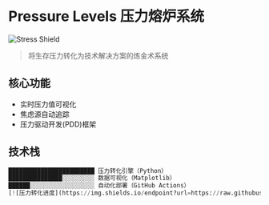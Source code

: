 # Pressure Levels 压力熔炉系统
![Stress Shield](https://img.shields.io/badge/Stress_Level-正在转化中-orange)

> 将生存压力转化为技术解决方案的炼金术系统

## 核心功能
- 实时压力值可视化
- 焦虑源自动追踪
- 压力驱动开发(PDD)框架

## 技术栈
```python
████████████████████████ 压力转化引擎（Python）
███████████████░░░░░░░░░ 数据可视化（Matplotlib）
██████░░░░░░░░░░░░░░░░░░ 自动化部署（GitHub Actions）
[![压力转化进度](https://img.shields.io/endpoint?url=https://raw.githubusercontent.com/vipwil/pressure_levels/main/stats.json)]()

